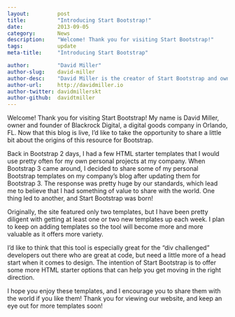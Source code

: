 ```yaml
---
layout:			post
title:			"Introducing Start Bootstrap!"
date:			2013-09-05
category:		News
description:	"Welcome! Thank you for visiting Start Bootstrap!"
tags:			update
meta-title:		"Introducing Start Bootstrap"

author:			"David Miller"
author-slug:	david-miller
author-desc:	"David Miller is the creator of Start Bootstrap and owner of Blackrock Digital. He is a front end web designer and developer working out of sunny Orlando, Florida."
author-url:		http://davidmiller.io
author-twitter:	davidmillerskt
author-github:	davidtmiller
---
```


Welcome! Thank you for visiting Start Bootstrap! My name is David Miller, owner and founder of Blackrock Digital, a digital goods company in Orlando, FL. Now that this blog is live, I’d like to take the opportunity to share a little bit about the origins of this resource for Bootstrap.

Back in Bootstrap 2 days, I had a few HTML starter templates that I would use pretty often for my own personal projects at my company. When Bootstrap 3 came around, I decided to share some of my personal Bootstrap templates on my company’s blog after updating them for Bootstrap 3. The response was pretty huge by our standards, which lead me to believe that I had something of value to share with the world. One thing led to another, and Start Bootstrap was born!

Originally, the site featured only two templates, but I have been pretty diligent with getting at least one or two new templates up each week. I plan to keep on adding templates so the tool will become more and more valuable as it offers more variety.

I’d like to think that this tool is especially great for the “div challenged” developers out there who are great at code, but need a little more of a head start when it comes to design. The intention of Start Bootstrap is to offer some more HTML starter options that can help you get moving in the right direction.

I hope you enjoy these templates, and I encourage you to share them with the world if you like them! Thank you for viewing our website, and keep an eye out for more templates soon!
